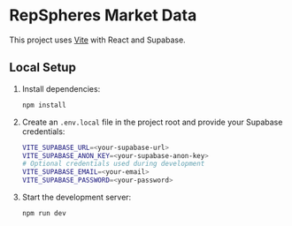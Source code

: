 # RepSpheres Market Data

This project uses [Vite](https://vitejs.dev/) with React and Supabase.

## Local Setup

1. Install dependencies:

   ```bash
   npm install
   ```

2. Create an `.env.local` file in the project root and provide your Supabase credentials:

   ```bash
   VITE_SUPABASE_URL=<your-supabase-url>
   VITE_SUPABASE_ANON_KEY=<your-supabase-anon-key>
   # Optional credentials used during development
   VITE_SUPABASE_EMAIL=<your-email>
   VITE_SUPABASE_PASSWORD=<your-password>
   ```

3. Start the development server:

   ```bash
   npm run dev
   ```

